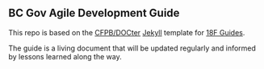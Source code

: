 ## BC Gov Agile Development Guide

This repo is based on the
[CFPB/DOCter](https://github.com/CFPB/DOCter)
[Jekyll](http://jekyllrb.com/) template for
[18F Guides](http://18f.github.io/guides/).

The guide is a living document that will be updated regularly and informed by lessons learned along the way.

